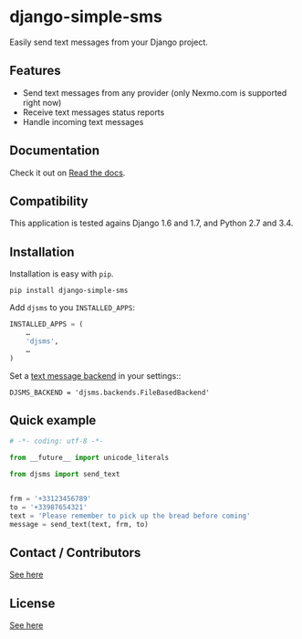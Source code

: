 django-simple-sms
=================

Easily send text messages from your Django project.

Features
--------

 * Send text messages from any provider (only Nexmo.com is supported right now)
 * Receive text messages status reports
 * Handle incoming text messages

Documentation
-------------

Check it out on [Read the docs](http://django-simple-sms.readthedocs.org/en/latest/).

Compatibility
-------------

This application is tested agains Django 1.6 and 1.7, and Python 2.7 and 3.4.

Installation
------------

Installation is easy with `pip`.

    pip install django-simple-sms

Add `djsms` to you ``INSTALLED_APPS``:

```python
INSTALLED_APPS = (
    …
    'djsms',
    …
)
```

Set a [text message backend](http://django-simple-sms.readthedocs.org/en/latest/backends.html) in your settings::

    DJSMS_BACKEND = 'djsms.backends.FileBasedBackend'

Quick example
-------------

```python
# -*- coding: utf-8 -*-

from __future__ import unicode_literals

from djsms import send_text


frm = '+33123456789'
to = '+33987654321'
text = 'Please remember to pick up the bread before coming'
message = send_text(text, frm, to)
```

Contact / Contributors
----------------------

[See here](http://django-simple-sms.readthedocs.org/en/latest/colophon.html)

License
-------

[See here](https://github.com/thibault/django-simple-sms/blob/master/LICENSE)
